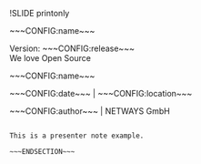 !SLIDE printonly

<div class="title-page">
    <div class="title-logo"></div>
    <div class="title-name"><p>~~~CONFIG:name~~~</p>
    <div class="title-release">Version: ~~~CONFIG:release~~~</div>
    <div class="title-footer">We love Open Source</div>
    </div>
</div>


<!SLIDE noprint>

<div class="title-name"><p>~~~CONFIG:name~~~</p></div>
<div class="title-location"><p>~~~CONFIG:date~~~ | ~~~CONFIG:location~~~</p></div>
<div class="title-author"><p>~~~CONFIG:author~~~ | NETWAYS GmbH</p></div>

~~~SECTION:notes~~~

This is a presenter note example.

~~~ENDSECTION~~~
